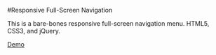 #Responsive Full-Screen Navigation

This is a bare-bones responsive full-screen navigation menu.
HTML5, CSS3, and jQuery.

[Demo](http://veeship.github.io/PopOutNavigation/)